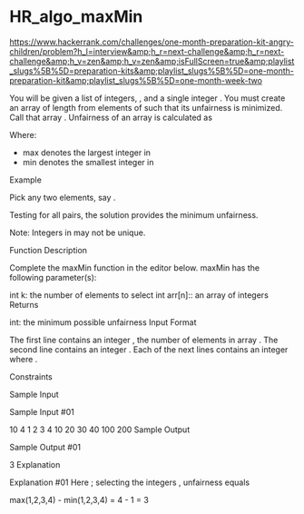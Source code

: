 # HR_algo_maxMin
https://www.hackerrank.com/challenges/one-month-preparation-kit-angry-children/problem?h_l=interview&amp;h_r=next-challenge&amp;h_r=next-challenge&amp;h_v=zen&amp;h_v=zen&amp;isFullScreen=true&amp;playlist_slugs%5B%5D=preparation-kits&amp;playlist_slugs%5B%5D=one-month-preparation-kit&amp;playlist_slugs%5B%5D=one-month-week-two


You will be given a list of integers, , and a single integer . You must create an array of length  from elements of  such that its unfairness is minimized. Call that array . Unfairness of an array is calculated as

Where:
- max denotes the largest integer in 
- min denotes the smallest integer in 

Example



Pick any two elements, say .

Testing for all pairs, the solution  provides the minimum unfairness.

Note: Integers in  may not be unique.

Function Description

Complete the maxMin function in the editor below.
maxMin has the following parameter(s):

int k: the number of elements to select
int arr[n]:: an array of integers
Returns

int: the minimum possible unfairness
Input Format

The first line contains an integer , the number of elements in array .
The second line contains an integer .
Each of the next  lines contains an integer  where .

Constraints




Sample Input

Sample Input #01

10
4
1
2
3
4
10
20
30
40
100
200
Sample Output

Sample Output #01

3
Explanation

Explanation #01
Here ; selecting the  integers , unfairness equals

max(1,2,3,4) - min(1,2,3,4) = 4 - 1 = 3
